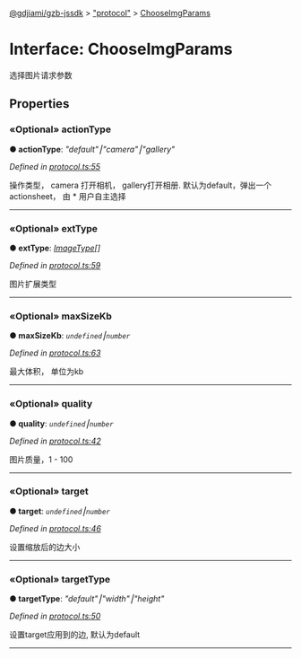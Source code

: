 [@gdjiami/gzb-jssdk](../README.md) > ["protocol"](../modules/_protocol_.md) > [ChooseImgParams](../interfaces/_protocol_.chooseimgparams.md)



# Interface: ChooseImgParams


选择图片请求参数


## Properties
<a id="actiontype"></a>

### «Optional» actionType

**●  actionType**:  *"default"⎮"camera"⎮"gallery"* 

*Defined in [protocol.ts:55](https://github.com/GDJiaMi/gzb-jssdk/blob/6a995d9/src/protocol.ts#L55)*



操作类型， camera 打开相机， gallery打开相册. 默认为default，弹出一个actionsheet， 由 * 用户自主选择




___

<a id="exttype"></a>

### «Optional» extType

**●  extType**:  *[ImageType](../modules/_protocol_.md#imagetype)[]* 

*Defined in [protocol.ts:59](https://github.com/GDJiaMi/gzb-jssdk/blob/6a995d9/src/protocol.ts#L59)*



图片扩展类型




___

<a id="maxsizekb"></a>

### «Optional» maxSizeKb

**●  maxSizeKb**:  *`undefined`⎮`number`* 

*Defined in [protocol.ts:63](https://github.com/GDJiaMi/gzb-jssdk/blob/6a995d9/src/protocol.ts#L63)*



最大体积， 单位为kb




___

<a id="quality"></a>

### «Optional» quality

**●  quality**:  *`undefined`⎮`number`* 

*Defined in [protocol.ts:42](https://github.com/GDJiaMi/gzb-jssdk/blob/6a995d9/src/protocol.ts#L42)*



图片质量，1 - 100




___

<a id="target"></a>

### «Optional» target

**●  target**:  *`undefined`⎮`number`* 

*Defined in [protocol.ts:46](https://github.com/GDJiaMi/gzb-jssdk/blob/6a995d9/src/protocol.ts#L46)*



设置缩放后的边大小




___

<a id="targettype"></a>

### «Optional» targetType

**●  targetType**:  *"default"⎮"width"⎮"height"* 

*Defined in [protocol.ts:50](https://github.com/GDJiaMi/gzb-jssdk/blob/6a995d9/src/protocol.ts#L50)*



设置target应用到的边, 默认为default




___


